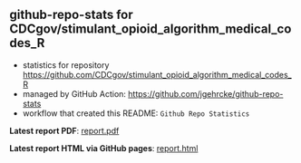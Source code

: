 ## github-repo-stats for CDCgov/stimulant_opioid_algorithm_medical_codes_R

- statistics for repository https://github.com/CDCgov/stimulant_opioid_algorithm_medical_codes_R
- managed by GitHub Action: https://github.com/jgehrcke/github-repo-stats
- workflow that created this README: `Github Repo Statistics`

**Latest report PDF**: [report.pdf](https://github.com/CDCgov/stimulant_opioid_algorithm_medical_codes_R/raw/github-repo-stats/CDCgov/stimulant_opioid_algorithm_medical_codes_R/latest-report/report.pdf)


**Latest report HTML via GitHub pages**: [report.html](https://cdcgov.github.io/stimulant_opioid_algorithm_medical_codes_R/CDCgov/stimulant_opioid_algorithm_medical_codes_R/latest-report/report.html)
